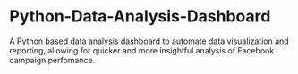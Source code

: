 # Python-Data-Analysis-Dashboard
 A Python based data analysis dashboard to automate data visualization and reporting, allowing for quicker and more insightful analysis of Facebook campaign perfomance.
